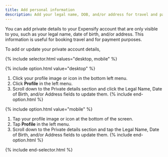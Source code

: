 ```yaml
---
title: Add personal information
description: Add your legal name, DOB, and/or address for travel and payments
---
```

<div id="new-expensify" markdown="1">

You can add private details to your Expensify account that are only visible to you, such as your legal name, date of birth, and/or address. This information is useful for booking travel and for payment purposes. 

To add or update your private account details,

{% include selector.html values="desktop, mobile" %}

{% include option.html value="desktop" %}
1. Click your profile image or icon in the bottom left menu. 
2. Click **Profile** in the left menu.
3. Scroll down to the Private details section and click the Legal Name, Date of Birth, and/or Address fields to update them.
{% include end-option.html %}

{% include option.html value="mobile" %}
1. Tap your profile image or icon at the bottom of the screen. 
2. Tap **Profile** in the left menu.
3. Scroll down to the Private details section and tap the Legal Name, Date of Birth, and/or Address fields to update them.
{% include end-option.html %}

{% include end-selector.html %}

</div>
